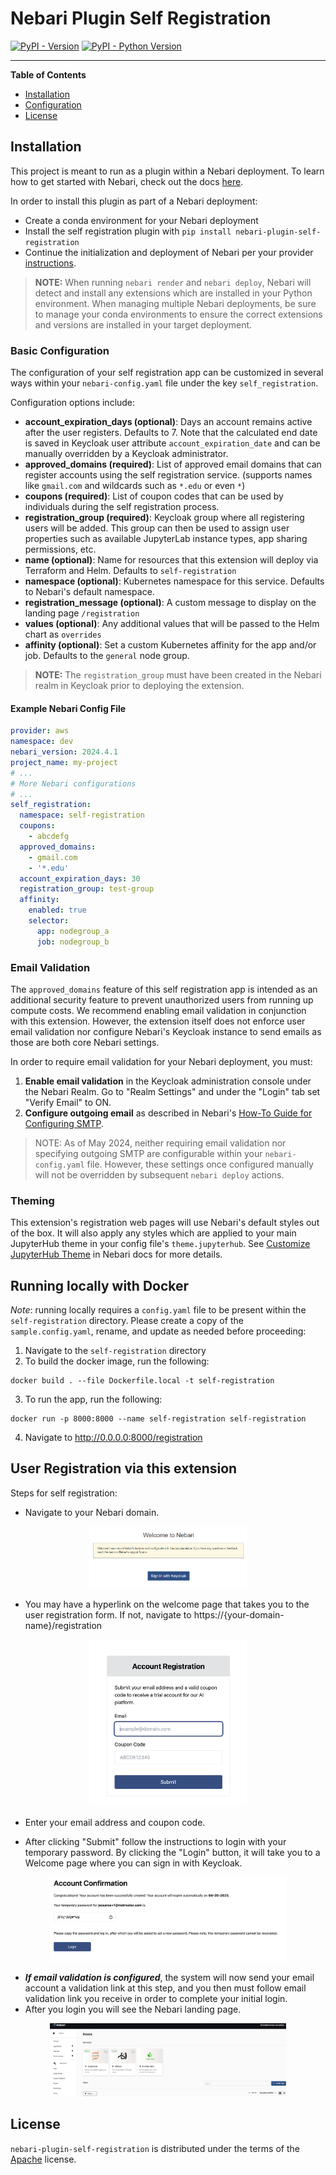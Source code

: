 # Nebari Plugin Self Registration

[![PyPI - Version](https://img.shields.io/pypi/v/nebari-plugin-self-registration.svg)](https://pypi.org/project/nebari-plugin-self-registration)
[![PyPI - Python Version](https://img.shields.io/pypi/pyversions/nebari-plugin-self-registration.svg)](https://pypi.org/project/nebari-plugin-self-registration)

---

**Table of Contents**

- [Installation](#installation)
- [Configuration](#configuration)
- [License](#license)

## Installation
This project is meant to run as a plugin within a Nebari deployment. To learn how to get started with Nebari, check out the docs [here](https://www.nebari.dev/docs/welcome).

In order to install this plugin as part of a Nebari deployment:
- Create a conda environment for your Nebari deployment
- Install the self registration plugin with `pip install nebari-plugin-self-registration`
- Continue the initialization and deployment of Nebari per your provider [instructions](https://www.nebari.dev/docs/explanations/provider-configuration).

> **NOTE:** When running `nebari render` and `nebari deploy`, Nebari will detect and install any extensions which are installed in your Python environment.  When managing multiple Nebari deployments, be sure to manage your conda environments to ensure the correct extensions and versions are installed in your target deployment.


### Basic Configuration
The configuration of your self registration app can be customized in several ways within your `nebari-config.yaml` file under the key `self_registration`.

Configuration options include:


- **account_expiration_days (optional)**: Days an account remains active after the user registers.  Defaults to 7.  Note that the calculated end date is saved in Keycloak user attribute `account_expiration_date` and can be manually overridden by a Keycloak administrator.
- **approved_domains (required)**: List of approved email domains that can register accounts using the self registration service.  (supports names like `gmail.com` and wildcards such as `*.edu` or even `*`)
- **coupons (required)**: List of coupon codes that can be used by individuals during the self registration process.
- **registration_group (required)**: Keycloak group where all registering users will be added.  This group can then be used to assign user properties such as available JupyterLab instance types, app sharing permissions, etc.
- **name (optional)**: Name for resources that this extension will deploy via Terraform and Helm.  Defaults to `self-registration`
- **namespace (optional)**: Kubernetes namespace for this service.  Defaults to Nebari's default namespace.
- **registration_message (optional)**: A custom message to display on the landing page `/registration`
- **values (optional)**: Any additional values that will be passed to the Helm chart as `overrides`
- **affinity (optional)**: Set a custom Kubernetes affinity for the app and/or job.  Defaults to the `general` node group.


> **NOTE:** The `registration_group` must have been created in the Nebari realm in Keycloak prior to deploying the extension.

#### Example Nebari Config File
```yaml
provider: aws
namespace: dev
nebari_version: 2024.4.1
project_name: my-project
# ...
# More Nebari configurations
# ...
self_registration:
  namespace: self-registration
  coupons:
    - abcdefg
  approved_domains:
    - gmail.com
    - '*.edu'
  account_expiration_days: 30
  registration_group: test-group
  affinity:
    enabled: true
    selector:
      app: nodegroup_a
      job: nodegroup_b
```

### Email Validation

The `approved_domains` feature of this self registration app is intended as an additional security feature to prevent unauthorized users from running up compute costs.  We recommend enabling email validation in conjunction with this extension. However, the extension itself does not enforce user email validation nor configure Nebari's Keycloak instance to send emails as those are both core Nebari settings.

In order to require email validation for your Nebari deployment, you must:

1) **Enable email validation** in the Keycloak administration console under the Nebari Realm.  Go to "Realm Settings" and under the "Login" tab set "Verify Email" to ON.
2) **Configure outgoing email** as described in Nebari's [How-To Guide for Configuring SMTP](https://www.nebari.dev/docs/how-tos/configuring-smtp).

> NOTE: As of May 2024, neither requiring email validation nor specifying outgoing SMTP are configurable within your `nebari-config.yaml` file.  However, these settings once configured manually will not be overridden by subsequent `nebari deploy` actions.

### Theming

This extension's registration web pages will use Nebari's default styles out of the box.  It will also apply any styles which are applied to your main JupyterHub theme in your config file's `theme.jupyterhub`.  See [Customize JupyterHub Theme](https://www.nebari.dev/docs/explanations/customize-themes/) in Nebari docs for more details.

## Running locally with Docker

_Note_: running locally requires a `config.yaml` file to be present within the `self-registration` directory. Please create a copy of the `sample.config.yaml`, rename, and update as needed before proceeding:

1. Navigate to the `self-registration` directory
2. To build the docker image, run the following:

```
docker build . --file Dockerfile.local -t self-registration
```

3. To run the app, run the following:

```
docker run -p 8000:8000 --name self-registration self-registration
```

4. Navigate to http://0.0.0.0:8000/registration

## User Registration via this extension

Steps for self registration:

- Navigate to your Nebari domain.

<p align="center">
<picture>
  <source media="(prefers-color-scheme: light)" srcset="https://github.com/MetroStar/nebari-self-registration/blob/main/images/welcome-nebari.png">
  <source media="(prefers-color-scheme: dark)" srcset="https://github.com/MetroStar/nebari-self-registration/blob/main/images/welcome-nebari.png">
  <img alt="Nebari logo mark - text will be black in light color mode and white in dark color mode." src="https://github.com/MetroStar/nebari-self-registration/blob/main/images/welcome-nebari.png" width="50%"/>
</picture>
</p>

- You may have a hyperlink on the welcome page that takes you to the user registration form. If not, navigate to https://{your-domain-name}/registration

<p align="center">
<picture>
  <source media="(prefers-color-scheme: light)" srcset="https://github.com/MetroStar/nebari-self-registration/blob/main/images/account-register.png">
  <source media="(prefers-color-scheme: dark)" srcset="https://github.com/MetroStar/nebari-self-registration/blob/main/images/account-register.png">
  <img alt="Nebari logo mark - text will be black in light color mode and white in dark color mode." src="https://github.com/MetroStar/nebari-self-registration/blob/main/images/account-register.png" width="50%"/>
</picture>
</p>

- Enter your email address and coupon code.

- After clicking "Submit" follow the instructions to login with your temporary password. By clicking the "Login" button, it will take you to a Welcome page where you can sign in with Keycloak.

<p align="center">
<picture>
  <source media="(prefers-color-scheme: light)" srcset="https://github.com/MetroStar/nebari-self-registration/blob/main/images/account-confirm.png">
  <source media="(prefers-color-scheme: dark)" srcset="https://github.com/MetroStar/nebari-self-registration/blob/main/images/account-confirm.png">
  <img alt="Nebari logo mark - text will be black in light color mode and white in dark color mode." src="https://github.com/MetroStar/nebari-self-registration/blob/main/images/account-confirm.png" width="75%"/>
</picture>
</p>

- ***If email validation is configured***, the system will now send your email account a validation link at this step, and you then must follow email validation link you receive in order to complete your initial login.
- After you login you will see the Nebari landing page.

<p align="center">
<picture>
  <source media="(prefers-color-scheme: light)" srcset="https://github.com/MetroStar/nebari-self-registration/blob/main/images/nebari-splash.png">
  <source media="(prefers-color-scheme: dark)" srcset="https://github.com/MetroStar/nebari-self-registration/blob/main/images/nebari-splash.png">
  <img alt="Nebari logo mark - text will be black in light color mode and white in dark color mode." src="https://github.com/MetroStar/nebari-self-registration/blob/main/images/nebari-splash.png" width="75%"/>
</picture>
</p>

## License

`nebari-plugin-self-registration` is distributed under the terms of the [Apache](./LICENSE.md) license.
